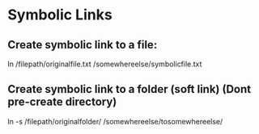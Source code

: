 # Symbolic Links

## Create symbolic link to a file:
ln /filepath/originalfile.txt /somewhereelse/symbolicfile.txt

## Create symbolic link to a folder (soft link) (Dont pre-create directory)
ln -s /filepath/originalfolder/ /somewhereelse/tosomewhereelse/